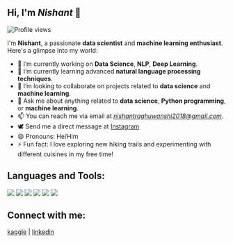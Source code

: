 <p align="center">

## Hi, I'm *Nishant* 👋

</p>

![Profile views](https://komarev.com/ghpvc/?username=Nishant2018&color=blueviolet)

I'm **Nishant**, a passionate **data scientist** and **machine learning enthusiast**. Here's a glimpse into my world:

- 🔭 I’m currently working on **Data Science**, **NLP**, **Deep Learning**.
- 🌱 I’m currently learning advanced **natural language processing techniques**.
- 👯 I’m looking to collaborate on projects related to **data science** and **machine learning**.
- 💬 Ask me about anything related to **data science**, **Python programming**, or **machine learning**.
- 📫 You can reach me via email at *nishantraghuwanshi2018@gmail.com*.
- 🕊️ Send me a direct message at [Instagram](https://www.instagram.com/end_of_night.17j03/)
- 😄 Pronouns: He/Him
- ⚡ Fun fact: I love exploring new hiking trails and experimenting with different cuisines in my free time!

## **Languages and Tools:**
[![](https://backendapi.iihtsrt.com/wp-content/uploads/2022/04/CPP.jpg)](#) [![](https://upload.wikimedia.org/wikipedia/commons/thumb/0/0a/Python.svg/640px-Python.svg.png)](#) [![]([pandas_logo.png](https://i.pinimg.com/736x/28/ce/bf/28cebfa3c75ff7815999b0c81a826af6.jpg))](#) [![]([git_logo.png](https://cdn3.vectorstock.com/i/1000x1000/47/52/creative-machine-learning-logo-artificial-vector-19204752.jpg))](#) [![](https://techhubsolutions.in/wp-content/uploads/2020/05/deep-learning.jpg)](#) [![](https://user-images.githubusercontent.com/67586773/105040771-43887300-5a88-11eb-9f01-bee100b9ef22.png)](#) 

## **Connect with me:**  
[kaggle](https://www.kaggle.com/endofnight17j03) | [linkedin](https://www.linkedin.com/in/nishant-raghuwanshi-1509a724a/)
